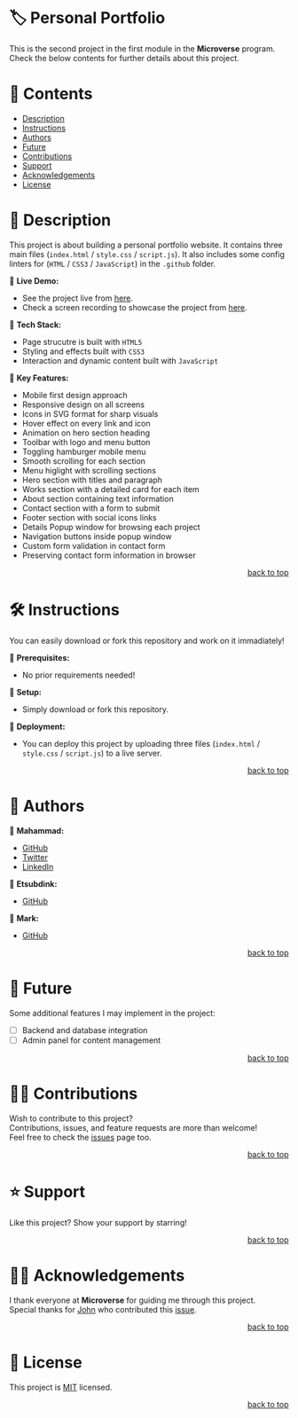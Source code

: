 <a name="title"></a>

<!-- TITLE -->

# 🏷️ Personal Portfolio

This is the second project in the first module in the **Microverse** program.
<br/>
Check the below contents for further details about this project.

<!-- CONTENTS -->

# 📗 Contents

- [Description](#description)
- [Instructions](#instructions)
- [Authors](#authors)
- [Future](#future)
- [Contributions](#contributions)
- [Support](#support)
- [Acknowledgements](#acknowledgements)
- [License](#license)

<!-- DESCRIPTION -->

<a name="description"></a>

# 📖 Description

This project is about building a personal portfolio website. It contains three main files (`index.html` / `style.css` / `script.js`).
It also includes some config linters for (`HTML` / `CSS3` / `JavaScript`) in the `.github` folder. 

📌 **Live Demo:**
- See the project live from [here](https://mahammad-mostafa.github.io/personal-portfolio).
- Check a screen recording to showcase the project from [here](https://www.loom.com/share/88c81920af414ed990ed921229723289?sid=0fbd0b34-c04f-4c6b-9923-e7802dd173e0).

📌 **Tech Stack:**
- Page strucutre is built with `HTML5`
- Styling and effects built with `CSS3`
- Interaction and dynamic content built with `JavaScript`

📌 **Key Features:**
- Mobile first design approach
- Responsive design on all screens
- Icons in SVG format for sharp visuals
- Hover effect on every link and icon
- Animation on hero section heading
- Toolbar with logo and menu button
- Toggling hamburger mobile menu
- Smooth scrolling for each section
- Menu higlight with scrolling sections
- Hero section with titles and paragraph
- Works section with a detailed card for each item
- About section containing text information
- Contact section with a form to submit
- Footer section with social icons links
- Details Popup window for browsing each project
- Navigation buttons inside popup window
- Custom form validation in contact form
- Preserving contact form information in browser

<p align="right"><a href="#title">back to top</a></p>

<!-- INSTRUCTIONS -->

<a name="instructions"></a>

# 🛠️ Instructions

You can easily download or fork this repository and work on it immadiately!

📌 **Prerequisites:**
- No prior requirements needed!

📌 **Setup:**
- Simply download or fork this repository.

📌 **Deployment:**
- You can deploy this project by uploading three files (`index.html` / `style.css` / `script.js`) to a live server.

<p align="right"><a href="#title">back to top</a></p>

<!-- AUTHORS -->

<a name="authors"></a>

# 👥 Authors

📌 **Mahammad:**
- [GitHub](https://github.com/mahammad-mostafa)
- [Twitter](https://twitter.com/mahammad_mostfa)
- [LinkedIn](https://linkedin.com/in/mahammad-mostafa)

📌 **Etsubdink:**
- [GitHub](https://github.com/etsubdink-demeke12)

📌 **Mark:**
- [GitHub](https://github.com/as1imwe-mark)

<p align="right"><a href="#title">back to top</a></p>

<!-- FUTURE -->

<a name="future"></a>

# 🔭 Future

Some additional features I may implement in the project:
- [ ] Backend and database integration
- [ ] Admin panel for content management

<p align="right"><a href="#title">back to top</a></p>

<!-- CONTRIBUTIONS -->

<a name="contributions"></a>

# 🤝🏻 Contributions

Wish to contribute to this project?
<br/>
Contributions, issues, and feature requests are more than welcome!
<br/>
Feel free to check the [issues](../../issues) page too.

<p align="right"><a href="#title">back to top</a></p>

<!-- SUPPORT -->

<a name="support"></a>

# ⭐️ Support

Like this project? Show your support by starring!

<p align="right"><a href="#title">back to top</a></p>

<!-- ACKNOWLEDGEMENTS -->

<a name="acknowledgements"></a>

# 🙏🏻 Acknowledgements

I thank everyone at **Microverse** for guiding me through this project.
<br/>
Special thanks for [John](https://github.com/Rysth) who contributed this [issue](../../issues/3). 

<p align="right"><a href="#title">back to top</a></p>

<!-- LICENSE -->

<a name="license"></a>

# 📝 License

This project is [MIT](LICENSE.md) licensed.

<p align="right"><a href="#title">back to top</a></p>
